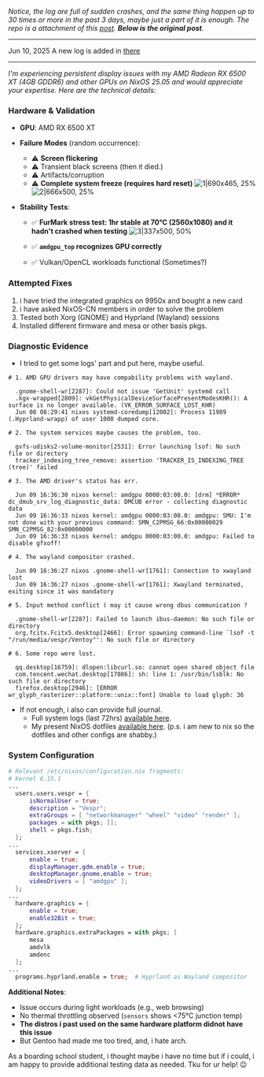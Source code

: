 _Notice, the log are full of sudden crashes, and the same thing happen up to 30 times or more in the past 3 days, maybe just a part of it is enough.
The repo is a attachment of this [post](https://discourse.nixos.org/t/randomly-flickering-freezing-darken-on-amd-gpu/65416). **Below is the original post**._

---

Jun 10, 2025
A new log is added in [there](https://github.com/Nyxvectar/nix_amdgpu_freeze/blob/main/driverLoad.log)

---

*I'm experiencing persistent display issues with my AMD Radeon RX 6500 XT (4GB GDDR6) and other GPUs on NixOS 25.05 and would appreciate your expertise. Here are the technical details:*

### Hardware & Validation
- **GPU**: AMD RX 6500 XT
- **Failure Modes** (random occurrence):
  - ⚠️ **Screen flickering**
  - ⚠️ Transient black screens (then it died.)
  - ⚠️ Artifacts/corruption
  - ⚠️ **Complete system freeze (requires hard reset)**
![1|690x465, 25%](upload://1Zb5C8QVUxyhTeMnCPL8RJja5z2.jpeg)
![2|666x500, 25%](upload://kUjB9ZWkgaOdDHvUk0XLPGbdvxK.jpeg)

- **Stability Tests**:
  - ✅ **FurMark stress test: 1hr stable at 70°C (2560x1080) and it hadn't crashed when testing**
![3|337x500, 50%](upload://sok8frfjE1aWDXjIRSpFJnQq1TX.jpeg)
  - ✅ **`amdgpu_top` recognizes GPU correctly**

  - ✅ Vulkan/OpenCL workloads functional (Sometimes?)

### Attempted Fixes
1. i have tried the integrated graphics on 9950x and bought a new card
2. i have asked NixOS-CN members in order to solve the problem
3. Tested both Xorg (GNOME) and Hyprland (Wayland) sessions
4. Installed different firmware and mesa or other basis pkgs.

### Diagnostic Evidence
- I tried to get some logs' part and put here, maybe useful.
```
# 1. AMD GPU drivers may have compability problems with wayland.

  .gnome-shell-wr[2287]: Could not issue 'GetUnit' systemd call
  .kgx-wrapped[2809]: vkGetPhysicalDeviceSurfacePresentModesKHR(): A surface is no longer available. (VK_ERROR_SURFACE_LOST_KHR)
  Jun 08 08:29:41 nixos systemd-coredump[12002]: Process 11989 (.Hyprland-wrapp) of user 1000 dumped core.

# 2. The system services maybe causes the problem, too.

  gvfs-udisks2-volume-monitor[2531]: Error launching lsof: No such file or directory
  tracker_indexing_tree_remove: assertion 'TRACKER_IS_INDEXING_TREE (tree)' failed

# 3. The AMD driver's status has err.

  Jun 09 16:36:30 nixos kernel: amdgpu 0000:03:00.0: [drm] *ERROR* dc_dmub_srv_log_diagnostic_data: DMCUB error - collecting diagnostic data
  Jun 09 16:36:33 nixos kernel: amdgpu 0000:03:00.0: amdgpu: SMU: I'm not done with your previous command: SMN_C2PMSG_66:0x00000029 SMN_C2PMSG_82:0x00000000
  Jun 09 16:36:33 nixos kernel: amdgpu 0000:03:00.0: amdgpu: Failed to disable gfxoff!

# 4. The wayland compositor crashed.

  Jun 09 16:36:27 nixos .gnome-shell-wr[1761]: Connection to xwayland lost
  Jun 09 16:36:27 nixos .gnome-shell-wr[1761]: Xwayland terminated, exiting since it was mandatory

# 5. Input method conflict ( may it cause wrong dbus communication ?

  .gnome-shell-wr[2287]: Failed to launch ibus-daemon: No such file or directory
  org.fcitx.Fcitx5.desktop[2466]: Error spawning command-line `lsof -t "/run/media/vespr/Ventoy"': No such file or directory

# 6. Some repo were lost.

  qq.desktop[16759]: dlopen:libcurl.so: cannot open shared object file
  com.tencent.wechat.desktop[17086]: sh: line 1: /usr/bin/lsblk: No such file or directory
  firefox.desktop[2946]: [ERROR wr_glyph_rasterizer::platform::unix::font] Unable to load glyph: 36

```

- If not enough, i also can provide full journal.
  - Full system logs (last 72hrs) [available here](https://github.com/Nyxvectar/nix_amdgpu_freeze).
  - My present NixOS dotfiles [available here](https://github.com/Nyxvectar/dotfiles).
  (p.s. i am new to nix so the dotfiles and other configs are shabby.)

### System Configuration
```nix
# Relevant /etc/nixos/configuration.nix fragments:
# Kernel 6.15.1
...
  users.users.vespr = {
      isNormalUser = true;
      description = "Vespr";
      extraGroups = [ "networkmanager" "wheel" "video" "render" ];
      packages = with pkgs; [];
      shell = pkgs.fish;
  };
...
  services.xserver = {
      enable = true;
      displayManager.gdm.enable = true;
      desktopManager.gnome.enable = true;
      videoDrivers = [ "amdgpu" ];
  };
...
  hardware.graphics = {
      enable = true;
      enable32Bit = true;
  };
  hardware.graphics.extraPackages = with pkgs; [
      mesa
      amdvlk
      amdenc
  ];
...
  programs.hyprland.enable = true;  # Hyprland as Wayland compositor
```

**Additional Notes**:  
- Issue occurs during light workloads (e.g., web browsing)
- No thermal throttling observed (`sensors` shows <75°C junction temp)
- **The distros i past used on the same hardware platform didnot have this issue**
- But Gentoo had made me too tired, and, i hate arch.

As a boarding school student, i thought maybe i have no time but if i could, i am happy to provide additional testing data as needed. Tku for ur help! :wink:
